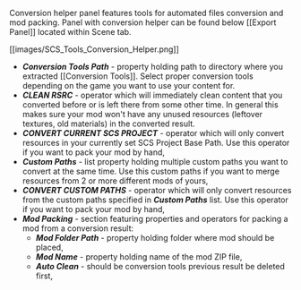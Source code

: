Conversion helper panel features tools for automated files conversion and mod packing. Panel with conversion helper can be found below [[Export Panel]] located within Scene tab.

[[images/SCS_Tools_Conversion_Helper.png]]

* ***Conversion Tools Path*** - property holding path to directory where you extracted [[Conversion Tools]]. Select proper conversion tools depending on the game you want to use your content for.
* ***CLEAN RSRC*** - operator which will immediately clean content that you converted before or is left there from some other time. In general this makes sure your mod won't have any unused resources (leftover textures, old materials) in the converted result.
* ***CONVERT CURRENT SCS PROJECT*** - operator which will only convert resources in your currently set SCS Project Base Path. Use this operator if you want to pack your mod by hand,
* ***Custom Paths*** - list property holding multiple custom paths you want to convert at the same time. Use this custom paths if you want to merge resources from 2 or more different mods of yours,
* ***CONVERT CUSTOM PATHS*** - operator which will only convert resources from the custom paths specified in ***Custom Paths*** list. Use this operator if you want to pack your mod by hand,
* ***Mod Packing*** - section featuring properties and operators for packing a mod from a conversion result:
  * ***Mod Folder Path*** - property holding folder where mod should be placed,
  * ***Mod Name*** - property holding name of the mod ZIP file,
  * ***Auto Clean*** - should be conversion tools previous result be deleted first,